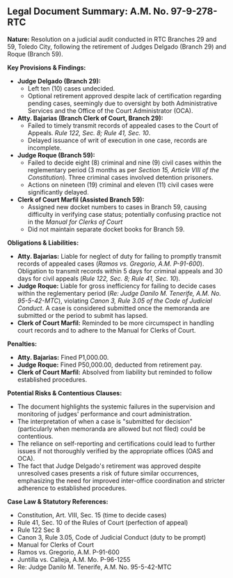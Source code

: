 ## Legal Document Summary: A.M. No. 97-9-278-RTC

**Nature:** Resolution on a judicial audit conducted in RTC Branches 29 and 59, Toledo City, following the retirement of Judges Delgado (Branch 29) and Roque (Branch 59).

**Key Provisions & Findings:**

*   **Judge Delgado (Branch 29):**
    *   Left ten (10) cases undecided.
    *   Optional retirement approved despite lack of certification regarding pending cases, seemingly due to oversight by both Administrative Services and the Office of the Court Administrator (OCA).
*   **Atty. Bajarias (Branch Clerk of Court, Branch 29):**
    *   Failed to timely transmit records of appealed cases to the Court of Appeals. *Rule 122, Sec. 8; Rule 41, Sec. 10*.
    *   Delayed issuance of writ of execution in one case, records are incomplete.
*   **Judge Roque (Branch 59):**
    *   Failed to decide eight (8) criminal and nine (9) civil cases within the reglementary period (3 months as per *Section 15, Article VIII of the Constitution*). Three criminal cases involved detention prisoners.
    *   Actions on nineteen (19) criminal and eleven (11) civil cases were significantly delayed.
*   **Clerk of Court Marfil (Assisted Branch 59):**
    *   Assigned new docket numbers to cases in Branch 59, causing difficulty in verifying case status; potentially confusing practice not in the *Manual for Clerks of Court*
    *   Did not maintain separate docket books for Branch 59.

**Obligations & Liabilities:**

*   **Atty. Bajarias:** Liable for neglect of duty for failing to promptly transmit records of appealed cases (*Ramos vs. Gregorio, A.M. P-91-600*). Obligation to transmit records within 5 days for criminal appeals and 30 days for civil appeals (*Rule 122, Sec. 8; Rule 41, Sec. 10*).
*   **Judge Roque:** Liable for gross inefficiency for failing to decide cases within the reglementary period (*Re: Judge Danilo M. Tenerife, A.M. No. 95-5-42-MTC*), violating *Canon 3, Rule 3.05 of the Code of Judicial Conduct*. A case is considered submitted once the memoranda are submitted or the period to submit has lapsed.
*   **Clerk of Court Marfil:** Reminded to be more circumspect in handling court records and to adhere to the Manual for Clerks of Court.

**Penalties:**

*   **Atty. Bajarias:** Fined P1,000.00.
*   **Judge Roque:** Fined P50,000.00, deducted from retirement pay.
*   **Clerk of Court Marfil:** Absolved from liability but reminded to follow established procedures.

**Potential Risks & Contentious Clauses:**

*   The document highlights the systemic failures in the supervision and monitoring of judges' performance and court administration.
*   The interpretation of when a case is "submitted for decision" (particularly when memoranda are allowed but not filed) could be contentious.
*   The reliance on self-reporting and certifications could lead to further issues if not thoroughly verified by the appropriate offices (OAS and OCA).
*   The fact that Judge Delgado's retirement was approved despite unresolved cases presents a risk of future similar occurrences, emphasizing the need for improved inter-office coordination and stricter adherence to established procedures.

**Case Law & Statutory References:**

*   Constitution, Art. VIII, Sec. 15 (time to decide cases)
*   Rule 41, Sec. 10 of the Rules of Court (perfection of appeal)
*   Rule 122 Sec 8
*   Canon 3, Rule 3.05, Code of Judicial Conduct (duty to be prompt)
*   Manual for Clerks of Court
*   Ramos vs. Gregorio, A.M. P-91-600
*   Juntilla vs. Calleja, A.M. Mo. P-96-1255
*   Re: Judge Danilo M. Tenerife, A.M. No. 95-5-42-MTC
